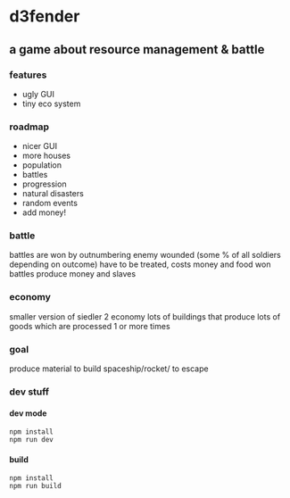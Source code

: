 # d3fender
## a game about resource management & battle

### features

* ugly GUI
* tiny eco system

### roadmap

* nicer GUI
* more houses
* population
* battles
* progression
* natural disasters
* random events
* add money!

### battle
battles are won by outnumbering enemy
wounded (some % of all soldiers depending on outcome) have to be treated, costs money and food
won battles produce money and slaves

### economy
smaller version of siedler 2 economy
lots of buildings that produce lots of goods which are processed 1 or more times

### goal
produce material to build spaceship/rocket/ to escape


### dev stuff

#### dev mode

```
npm install
npm run dev
```

#### build

```
npm install
npm run build
```
